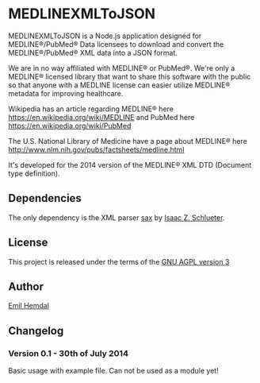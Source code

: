 # MEDLINEXMLToJSON

MEDLINEXMLToJSON is a Node.js application designed for MEDLINE®/PubMed® Data licensees to download and convert the MEDLINE®/PubMed® XML data into a JSON format.

We are in no way affiliated with MEDLINE® or PubMed®. We're only a MEDLINE® licensed library that want to share this software with the public so that anyone with a MEDLINE license can easier utilize MEDLINE® metadata for improving healthcare.

Wikipedia has an article regarding MEDLINE® here https://en.wikipedia.org/wiki/MEDLINE and PubMed here https://en.wikipedia.org/wiki/PubMed

The U.S. National Library of Medicine have a page about MEDLINE® here http://www.nlm.nih.gov/pubs/factsheets/medline.html

It's developed for the 2014 version of the MEDLINE® XML DTD (Document type definition).

## Dependencies
The only dependency is the XML parser [sax](https://github.com/isaacs/sax-js) by [Isaac Z. Schlueter](https://github.com/isaacs).

## License
This project is released under the terms of the [GNU AGPL version 3](https://www.gnu.org/licenses/agpl.html)

## Author
[Emil Hemdal](https://github.com/emilhem)

## Changelog

### Version 0.1 - 30th of July 2014
Basic usage with example file. Can not be used as a module yet!
